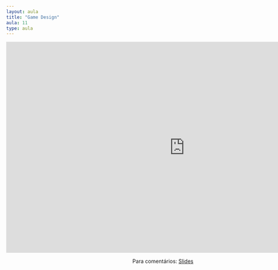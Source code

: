 ```yaml
---
layout: aula
title: "Game Design"
aula: 11
type: aula
---
```


<iframe src="https://docs.google.com/presentation/d/e/2PACX-1vT5sLzaePqk7dqY7-6dLK3flRVHUHWRR3MrWktDHxuVFloQo9IFOAvdQ6yFIH7tNaG34VRi5BnOBlQ7/embed?start=false&loop=false&delayms=3000" frameborder="0" width="960" height="569" allowfullscreen="true" mozallowfullscreen="true" webkitallowfullscreen="true"></iframe>

<span style="float:right">Para comentários: [Slides](https://docs.google.com/presentation/d/1LZ5kYWkoaYnnOxi-KkJi1JtJhWmy_89x2PhQ5k5YqPg/edit?usp=sharing)</span>